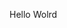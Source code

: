 Hello Wolrd















































































































































































































































































































































































































































































































































































































































































































































































































































































































































































































































































































































































































































































































































































































































































































































































































































































































